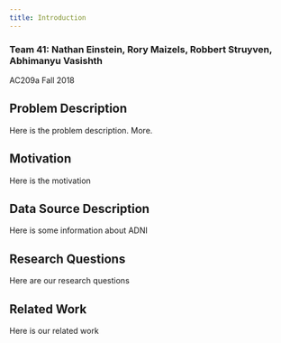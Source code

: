 ```yaml
---
title: Introduction
---
```


### Team 41: Nathan Einstein, Rory Maizels, Robbert Struyven, Abhimanyu Vasishth
AC209a Fall 2018

## Problem Description

Here is the problem description. More.

## Motivation

Here is the motivation

## Data Source Description

Here is some information about ADNI

## Research Questions

Here are our research questions

## Related Work

Here is our related work
